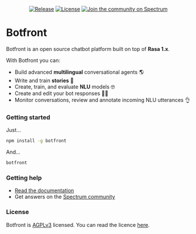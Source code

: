 <div align="center">

[![Release](https://img.shields.io/github/release/botfront/botfront.svg)](https://github.com/botfront/botfront/releases)
[![License](https://img.shields.io/badge/license-AGPLv3-blue.svg?style=flat)](https://github.com/botfront/botfront/blob/master/LICENSE)
[![Join the community on Spectrum](https://withspectrum.github.io/badge/badge.svg)](https://spectrum.chat/botfront)

</div>

# Botfront

Botfront is an open source chatbot platform built on top of **Rasa 1.x**.

With Botfront you can:

- Build advanced **multilingual** conversational agents 🌎
- Write and train **stories** 📖
- Create, train, and evaluate **NLU** models 🤓
- Create and edit your bot responses 👩‍🎨
- Monitor conversations, review and annotate incoming NLU utterances 👌


### Getting started

Just...

```bash
npm install -g botfront
```

And...

```bash
botfront
```

### Getting help
- [Read the documentation](https://docs.botfront.io)
- Get answers on the [Spectrum community](https://spectrum.chat/botfront)

### License
Botfront is [AGPLv3](https://github.com/botfront/botfront/blob/master/LICENSE) licensed. You can read the licence [here](https://github.com/botfront/botfront/blob/master/LICENSE).
